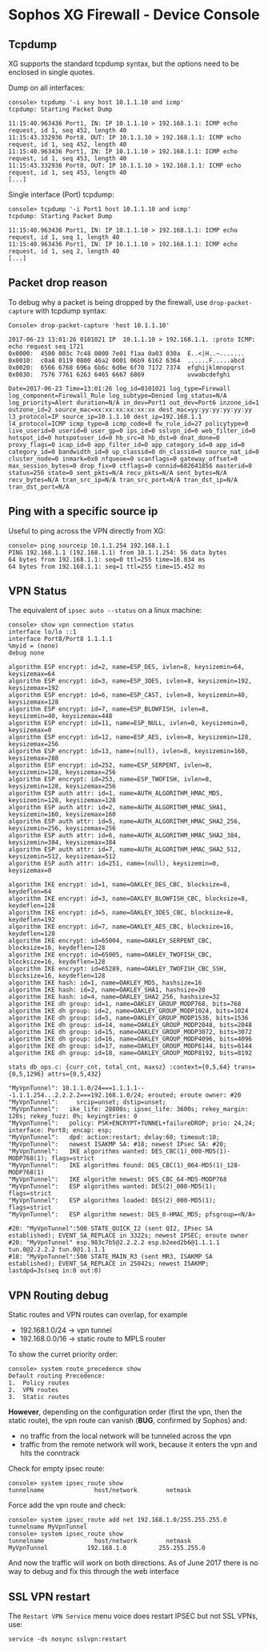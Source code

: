 # Sophos XG Firewall - Device Console


## Tcpdump

XG supports the standard tcpdump syntax, but the options need to be enclosed in single quotes.

Dump on all interfaces:

```
console> tcpdump '-i any host 10.1.1.10 and icmp'
tcpdump: Starting Packet Dump

11:15:40.963436 Port1, IN: IP 10.1.1.10 > 192.168.1.1: ICMP echo request, id 1, seq 452, length 40
11:15:43.332936 Port8, OUT: IP 10.1.1.10 > 192.168.1.1: ICMP echo request, id 1, seq 452, length 40
11:15:40.963436 Port1, IN: IP 10.1.1.10 > 192.168.1.1: ICMP echo request, id 1, seq 453, length 40
11:15:43.332936 Port8, OUT: IP 10.1.1.10 > 192.168.1.1: ICMP echo request, id 1, seq 453, length 40
[...]
```

Single interface (Port) tcpdump:

```
console> tcpdump '-i Port1 host 10.1.1.10 and icmp'
tcpdump: Starting Packet Dump

11:15:40.963436 Port1, IN: IP 10.1.1.10 > 192.168.1.1: ICMP echo request, id 1, seq 1, length 40
11:15:40.963436 Port1, IN: IP 10.1.1.10 > 192.168.1.1: ICMP echo request, id 1, seq 2, length 40
[...]
```



## Packet drop reason

To debug why a packet is being dropped by the firewall, use `drop-packet-capture` with tcpdump syntax:

```
Console> drop-packet-capture 'host 10.1.1.10'

2017-06-23 13:01:26 0101021 IP  10.1.1.10 > 192.168.1.1. :proto ICMP: echo request seq 1721
0x0000:  4500 003c 7c48 0000 7e01 f1aa 0a03 030a  E..<|H..~.......
0x0010:  c0a8 0119 0800 46a2 0001 06b9 6162 6364  ......F.....abcd
0x0020:  6566 6768 696a 6b6c 6d6e 6f70 7172 7374  efghijklmnopqrst
0x0030:  7576 7761 6263 6465 6667 6869            uvwabcdefghi

Date=2017-06-23 Time=13:01:26 log_id=0101021 log_type=Firewall log_component=Firewall_Rule log_subtype=Denied log_status=N/A log_priority=Alert duration=N/A in_dev=Port1 out_dev=Port6 inzone_id=1 outzone_id=2 source_mac=xx:xx:xx:xx:xx:xx dest_mac=yy:yy:yy:yy:yy:yy l3_protocol=IP source_ip=10.1.1.10 dest_ip=192.168.1.1 l4_protocol=ICMP icmp_type=8 icmp_code=0 fw_rule_id=27 policytype=0 live_userid=0 userid=0 user_gp=0 ips_id=0 sslvpn_id=0 web_filter_id=0 hotspot_id=0 hotspotuser_id=0 hb_src=0 hb_dst=0 dnat_done=0 proxy_flags=0 icap_id=0 app_filter_id=0 app_category_id=0 app_id=0 category_id=0 bandwidth_id=0 up_classid=0 dn_classid=0 source_nat_id=0 cluster_node=0 inmark=0x0 nfqueue=0 scanflags=0 gateway_offset=0 max_session_bytes=0 drop_fix=0 ctflags=0 connid=682641856 masterid=0 status=256 state=0 sent_pkts=N/A recv_pkts=N/A sent_bytes=N/A recv_bytes=N/A tran_src_ip=N/A tran_src_port=N/A tran_dst_ip=N/A tran_dst_port=N/A
```


## Ping with a specific source ip

Useful to ping across the VPN directly from XG:

```
console> ping sourceip 10.1.1.254 192.168.1.1
PING 192.168.1.1 (192.168.1.1) from 10.1.1.254: 56 data bytes
64 bytes from 192.168.1.1: seq=0 ttl=255 time=16.034 ms
64 bytes from 192.168.1.1: seq=1 ttl=255 time=15.452 ms
```


## VPN Status

The equivalent of `ipsec auto --status` on a linux machine:

```
console> show vpn connection status
interface lo/lo ::1
interface Port8/Port8 1.1.1.1
%myid = (none)
debug none

algorithm ESP encrypt: id=2, name=ESP_DES, ivlen=8, keysizemin=64, keysizemax=64
algorithm ESP encrypt: id=3, name=ESP_3DES, ivlen=8, keysizemin=192, keysizemax=192
algorithm ESP encrypt: id=6, name=ESP_CAST, ivlen=8, keysizemin=40, keysizemax=128
algorithm ESP encrypt: id=7, name=ESP_BLOWFISH, ivlen=8, keysizemin=40, keysizemax=448
algorithm ESP encrypt: id=11, name=ESP_NULL, ivlen=0, keysizemin=0, keysizemax=0
algorithm ESP encrypt: id=12, name=ESP_AES, ivlen=8, keysizemin=128, keysizemax=256
algorithm ESP encrypt: id=13, name=(null), ivlen=8, keysizemin=160, keysizemax=288
algorithm ESP encrypt: id=252, name=ESP_SERPENT, ivlen=8, keysizemin=128, keysizemax=256
algorithm ESP encrypt: id=253, name=ESP_TWOFISH, ivlen=8, keysizemin=128, keysizemax=256
algorithm ESP auth attr: id=1, name=AUTH_ALGORITHM_HMAC_MD5, keysizemin=128, keysizemax=128
algorithm ESP auth attr: id=2, name=AUTH_ALGORITHM_HMAC_SHA1, keysizemin=160, keysizemax=160
algorithm ESP auth attr: id=5, name=AUTH_ALGORITHM_HMAC_SHA2_256, keysizemin=256, keysizemax=256
algorithm ESP auth attr: id=6, name=AUTH_ALGORITHM_HMAC_SHA2_384, keysizemin=384, keysizemax=384
algorithm ESP auth attr: id=7, name=AUTH_ALGORITHM_HMAC_SHA2_512, keysizemin=512, keysizemax=512
algorithm ESP auth attr: id=251, name=(null), keysizemin=0, keysizemax=0

algorithm IKE encrypt: id=1, name=OAKLEY_DES_CBC, blocksize=8, keydeflen=64
algorithm IKE encrypt: id=3, name=OAKLEY_BLOWFISH_CBC, blocksize=8, keydeflen=128
algorithm IKE encrypt: id=5, name=OAKLEY_3DES_CBC, blocksize=8, keydeflen=192
algorithm IKE encrypt: id=7, name=OAKLEY_AES_CBC, blocksize=16, keydeflen=128
algorithm IKE encrypt: id=65004, name=OAKLEY_SERPENT_CBC, blocksize=16, keydeflen=128
algorithm IKE encrypt: id=65005, name=OAKLEY_TWOFISH_CBC, blocksize=16, keydeflen=128
algorithm IKE encrypt: id=65289, name=OAKLEY_TWOFISH_CBC_SSH, blocksize=16, keydeflen=128
algorithm IKE hash: id=1, name=OAKLEY_MD5, hashsize=16
algorithm IKE hash: id=2, name=OAKLEY_SHA1, hashsize=20
algorithm IKE hash: id=4, name=OAKLEY_SHA2_256, hashsize=32
algorithm IKE dh group: id=1, name=OAKLEY_GROUP_MODP768, bits=768
algorithm IKE dh group: id=2, name=OAKLEY_GROUP_MODP1024, bits=1024
algorithm IKE dh group: id=5, name=OAKLEY_GROUP_MODP1536, bits=1536
algorithm IKE dh group: id=14, name=OAKLEY_GROUP_MODP2048, bits=2048
algorithm IKE dh group: id=15, name=OAKLEY_GROUP_MODP3072, bits=3072
algorithm IKE dh group: id=16, name=OAKLEY_GROUP_MODP4096, bits=4096
algorithm IKE dh group: id=17, name=OAKLEY_GROUP_MODP6144, bits=6144
algorithm IKE dh group: id=18, name=OAKLEY_GROUP_MODP8192, bits=8192

stats db_ops.c: {curr_cnt, total_cnt, maxsz} :context={0,5,64} trans={0,5,1296} attrs={0,5,432}

"MyVpnTunnel": 10.1.1.0/24===1.1.1.1---1.1.1.254...2.2.2.2===192.168.1.0/24; erouted; eroute owner: #20
"MyVpnTunnel":     srcip=unset; dstip=unset;
"MyVpnTunnel":   ike_life: 28800s; ipsec_life: 3600s; rekey_margin: 120s; rekey_fuzz: 0%; keyingtries: 0
"MyVpnTunnel":   policy: PSK+ENCRYPT+TUNNEL+failureDROP; prio: 24,24; interface: Port8; encap: esp;
"MyVpnTunnel":   dpd: action:restart; delay:60; timeout:10;
"MyVpnTunnel":   newest ISAKMP SA: #18; newest IPsec SA: #20;
"MyVpnTunnel":   IKE algorithms wanted: DES_CBC(1)_000-MD5(1)-MODP768(1); flags=strict
"MyVpnTunnel":   IKE algorithms found: DES_CBC(1)_064-MD5(1)_128-MODP768(1)
"MyVpnTunnel":   IKE algorithm newest: DES_CBC_64-MD5-MODP768
"MyVpnTunnel":   ESP algorithms wanted: DES(2)_000-MD5(1); flags=strict
"MyVpnTunnel":   ESP algorithms loaded: DES(2)_000-MD5(1); flags=strict
"MyVpnTunnel":   ESP algorithm newest: DES_0-HMAC_MD5; pfsgroup=<N/A>

#20: "MyVpnTunnel":500 STATE_QUICK_I2 (sent QI2, IPsec SA established); EVENT_SA_REPLACE in 3322s; newest IPSEC; eroute owner
#20: "MyVpnTunnel" esp.983c7b5@2.2.2.2 esp.b2eed2b6@1.1.1.1 tun.0@2.2.2.2 tun.0@1.1.1.1
#18: "MyVpnTunnel":500 STATE_MAIN_R3 (sent MR3, ISAKMP SA established); EVENT_SA_REPLACE in 25042s; newest ISAKMP; lastdpd=3s(seq in:0 out:0)
```



## VPN Routing debug

Static routes and VPN routes can overlap, for example
- 192.168.1.0/24 -> vpn tunnel
- 192.168.0.0/16 -> static route to MPLS router

To show the curret priority order:

```
console> system route_precedence show
Default routing Precedence:
1.  Policy routes
2.  VPN routes
3.  Static routes
```

**However**, depending on the configuration order (first the vpn, then the static route), the vpn route can vanish (**BUG**, confirmed by Sophos) and:
- no traffic from the local network will be tunneled across the vpn
- traffic from the remote network will work, because it enters the vpn and hits the conntrack

Check for empty ipsec route:

```
console> system ipsec_route show
tunnelname              host/network        netmask
```

Force add the vpn route and check:

```
console> system ipsec_route add net 192.168.1.0/255.255.255.0 tunnelname MyVpnTunnel
console> system ipsec_route show
tunnelname              host/network        netmask
MyVpnTunnel           192.168.1.0         255.255.255.0
```

And now the traffic will work on both directions.
As of June 2017 there is no way to debug and fix this through the web interface

## SSL VPN restart

The `Restart VPN Service` menu voice does restart IPSEC but not SSL VPNs, use:

```
service -ds nosync sslvpn:restart
```
